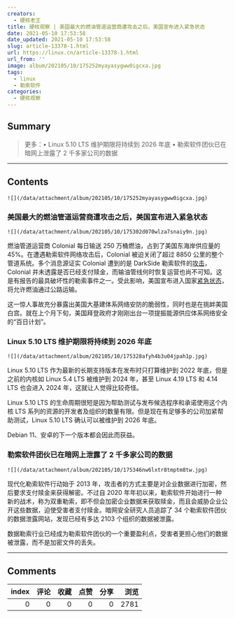 ```yaml
---
creators:
  - 硬核老王
title: 硬核观察 | 美国最大的燃油管道运营商遭攻击之后，美国宣布进入紧急状态
date: 2021-05-10 17:53:58
date_updated: 2021-05-10 17:53:58
slug: article-13378-1.html
url: https://linux.cn/article-13378-1.html
url_from: ''
image: album/202105/10/175252myayasygww0igcxa.jpg
tags:
  - linux
  - 勒索软件
categories:
  - 硬核观察
---
```


## Summary

> 更多：• Linux 5.10 LTS 维护期限将持续到 2026 年底 • 勒索软件团伙已在暗网上泄露了 2 千多家公司的数据

***

<!-- more -->

## Contents

`![](/data/attachment/album/202105/10/175252myayasygww0igcxa.jpg)`

### 美国最大的燃油管道运营商遭攻击之后，美国宣布进入紧急状态

`![](/data/attachment/album/202105/10/175302d070wlza7snaiy9n.jpg)`

燃油管道运营商 Colonial 每日输送 250 万桶燃油，占到了美国东海岸供应量的 45%。在遭遇勒索软件网络攻击后，Colonial 被迫关闭了超过 8850 公里的整个管道系统。多个消息源证实 Colonial 遭到的是 DarkSide 勒索软件的[攻击](https://www.msn.com/en-us/news/us/cyberattack-shuts-down-us-pipeline-that-supplies-45-of-fuel-to-east-coast/ar-BB1gvx5s)，Colonial 并未透露是否已经支付赎金，而输油管线何时恢复运营也尚不可知。这是有报告的最具破坏性的勒索事件之一。受此影响，美国宣布进入国家[紧急状态](https://www.bbc.com/news/business-57050690)，将允许燃油通过公路运输。

这一惊人事故充分暴露出美国大基建体系网络安防的脆弱性，同时也是在挑衅美国白宫。就在上个月下旬，美国拜登政府才刚刚出台一项提振能源供应体系网络安全的“百日计划”。

### Linux 5.10 LTS 维护期限将持续到 2026 年底

`![](/data/attachment/album/202105/10/175328afyh4b3u04jpah1p.jpg)`

Linux 5.10 LTS 作为最新的长期支持版本在发布时只打算维护到 2022 年底，但是之前的内核如 Linux 5.4 LTS 被维护到 2024 年，甚至 Linux 4.19 LTS 和 4.14 LTS 也会进入 2024 年，这就让人觉得比较奇怪。

Linux 5.10 LTS 的生命周期很短是因为帮助测试与发布候选程序和承诺使用这个内核 LTS 系列的资源的开发者及组织的数量有限。但是现在有足够多的公司加紧帮助测试，Linux 5.10 LTS 确认可以被维护到 2026 年底。

Debian 11、安卓的下一个版本都会因此而获益。

### 勒索软件团伙已在暗网上泄露了 2 千多家公司的数据

`![](/data/attachment/album/202105/10/175346nw6lxtr8tmptm8tw.jpg)`

现代化勒索软件行动始于 2013 年，攻击者的方式主要是对企业数据进行加密，然后要求支付赎金来获得解密。不过自 2020 年年初以来，勒索软件开始进行一种新的战术，称为双重勒索，即不但会加密企业数据来获取赎金，而且会威胁企业公开这些数据，迫使受害者支付赎金。暗网安全研究人员追踪了 34 个勒索软件团伙的数据泄露网站，发现已经有多达 2103 个组织的数据被泄露。

数据勒索行业已经成为勒索软件团伙的一个重要盈利点，受害者更担心他们的数据被泄露，而不是加密文件的丢失。

***

## Comments


|   index |   评论 |   收藏 |   点赞 |   分享 |   浏览 |
|--------:|-------:|-------:|-------:|-------:|-------:|
|       0 |      0 |      0 |      0 |      0 |   2781 |
